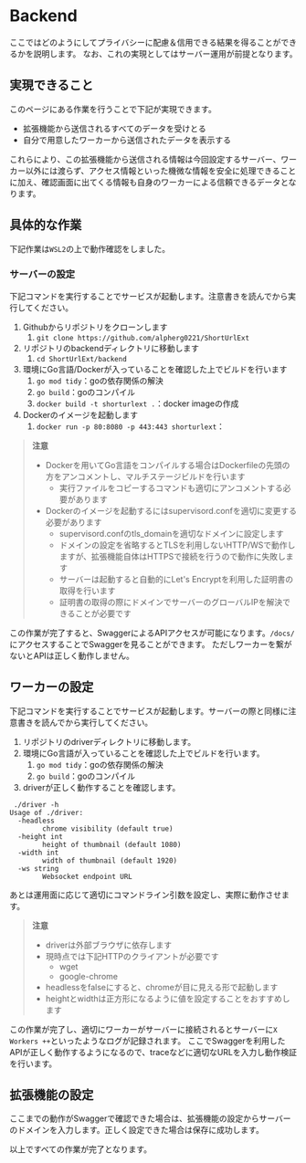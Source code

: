# Backend

ここではどのようにしてプライバシーに配慮＆信用できる結果を得ることができるかを説明します。
なお、これの実現としてはサーバー運用が前提となります。

## 実現できること

このページにある作業を行うことで下記が実現できます。

+ 拡張機能から送信されるすべてのデータを受けとる
+ 自分で用意したワーカーから送信されたデータを表示する

これらにより、この拡張機能から送信される情報は今回設定するサーバー、ワーカー以外には渡らず、アクセス情報といった機微な情報を安全に処理できることに加え、確認画面に出てくる情報も自身のワーカーによる信頼できるデータとなります。

## 具体的な作業

下記作業は`WSL2`の上で動作確認をしました。

### サーバーの設定

下記コマンドを実行することでサービスが起動します。注意書きを読んでから実行してください。

1. Githubからリポジトリをクローンします
   1. `git clone https://github.com/alpherg0221/ShortUrlExt`
2. リポジトリのbackendディレクトリに移動します
   1. `cd ShortUrlExt/backend`
3. 環境にGo言語/Dockerが入っていることを確認した上でビルドを行います
   1. `go mod tidy`：goの依存関係の解決
   2. `go build`：goのコンパイル
   3. `docker build -t shorturlext .`：docker imageの作成
4. Dockerのイメージを起動します
   1. `docker run -p 80:8080 -p 443:443 shorturlext`：

> **注意**
> - Dockerを用いてGo言語をコンパイルする場合はDockerfileの先頭の方をアンコメントし、マルチステージビルドを行います
>   - 実行ファイルをコピーするコマンドも適切にアンコメントする必要があります
> - Dockerのイメージを起動するにはsupervisord.confを適切に変更する必要があります
>   - supervisord.confのtls_domainを適切なドメインに設定します
>   - ドメインの設定を省略するとTLSを利用しないHTTP/WSで動作しますが、拡張機能自体はHTTPSで接続を行うので動作に失敗します
>   - サーバーは起動すると自動的にLet's Encryptを利用した証明書の取得を行います
>   - 証明書の取得の際にドメインでサーバーのグローバルIPを解決できることが必要です

この作業が完了すると、SwaggerによるAPIアクセスが可能になります。`/docs/`にアクセスすることでSwaggerを見ることができます。
ただしワーカーを繋がないとAPIは正しく動作しません。

## ワーカーの設定

下記コマンドを実行することでサービスが起動します。サーバーの際と同様に注意書きを読んでから実行してください。

1. リポジトリのdriverディレクトリに移動します。
2. 環境にGo言語が入っていることを確認した上でビルドを行います。
   1. `go mod tidy`：goの依存関係の解決
   2. `go build`：goのコンパイル
3. driverが正しく動作することを確認します。

```
 ./driver -h                        
Usage of ./driver:
  -headless
    	chrome visibility (default true)
  -height int
    	height of thumbnail (default 1080)
  -width int
    	width of thumbnail (default 1920)
  -ws string
    	Websocket endpoint URL
```

あとは運用面に応じて適切にコマンドライン引数を設定し、実際に動作させます。

> **注意**
> - driverは外部ブラウザに依存します
> - 現時点では下記HTTPのクライアントが必要です
>     - wget
>     - google-chrome
> - headlessをfalseにすると、chromeが目に見える形で起動します
> - heightとwidthは正方形になるように値を設定することをおすすめします

この作業が完了し、適切にワーカーがサーバーに接続されるとサーバーに`X Workers ++`といったようなログが記録されます。
ここでSwaggerを利用したAPIが正しく動作するようになるので、traceなどに適切なURLを入力し動作検証を行います。

## 拡張機能の設定

ここまでの動作がSwaggerで確認できた場合は、拡張機能の設定からサーバーのドメインを入力します。正しく設定できた場合は保存に成功します。

以上ですべての作業が完了となります。